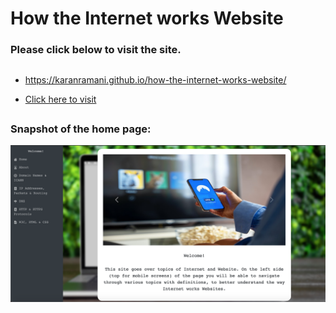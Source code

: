 # How the Internet works Website

### Please click below to visit the site.

##

* https://karanramani.github.io/how-the-internet-works-website/
 
* [Click here to visit](https://karanramani.github.io/how-the-internet-works-website/)

##

### Snapshot of the home page:

![homepage](images/homepage-3.png)


